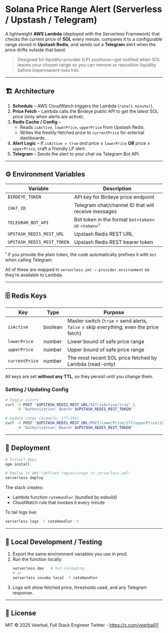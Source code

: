 # Solana Price Range Alert (Serverless / Upstash / Telegram)

A lightweight **AWS Lambda** (deployed with the Serverless Framework) that checks the current price of **SOL** every minute, compares it to a configurable range stored in **Upstash Redis**, and sends out a **Telegram** alert when the price drifts outside that band.

> Designed for liquidity-provider (LP) positions—get notified when SOL leaves your chosen range so you can remove or reposition liquidity before impermanent-loss hits.

---

## 🏗 Architecture

1. **Schedule** – AWS CloudWatch triggers the Lambda (`rate(1 minute)`).
2. **Price Fetch** – Lambda calls the Birdeye public API to get the latest SOL price (only when alerts are active).
3. **Redis Cache / Config** –
   * Reads `isActive`, `lowerPrice`, `upperPrice` from Upstash Redis.
   * Writes the freshly-fetched price to `currentPrice` for external dashboards.
4. **Alert Logic** – If `isActive = true` *and* price ≤ `lowerPrice` **OR** price ≥ `upperPrice`, craft a friendly LP alert.
5. **Telegram** – Sends the alert to your chat via Telegram Bot API.

---

## ⚙️ Environment Variables

| Variable | Description |
|----------|-------------|
| `BIRDEYE_TOKEN` | API key for Birdeye price endpoint |
| `CHAT_ID` | Telegram chat/channel ID that will receive messages |
| `TELEGRAM_BOT_API` | Bot token in the format `bot<token>` or `<token>`¹ |
| `UPSTASH_REDIS_REST_URL` | Upstash Redis REST URL |
| `UPSTASH_REDIS_REST_TOKEN` | Upstash Redis REST bearer token |

¹ If you provide the plain token, the code automatically prefixes it with `bot` when calling Telegram.

All of these are mapped in `serverless.yml → provider.environment` so they’re available to Lambda.

---

## 🗄 Redis Keys

| Key | Type | Purpose |
|-----|------|---------|
| `isActive` | boolean | Master switch (`true` = send alerts, `false` = skip *everything*, even the price fetch) |
| `lowerPrice` | number | Lower bound of safe price range |
| `upperPrice` | number | Upper bound of safe price range |
| `currentPrice` | number | The most recent SOL price fetched by Lambda (read-only) |

All keys are set **without any TTL**, so they persist until you change them.

### Setting / Updating Config

```bash
# Toggle alerts
curl -X POST "$UPSTASH_REDIS_REST_URL/SET/isActive/true" \
     -H "Authorization: Bearer $UPSTASH_REDIS_REST_TOKEN"

# Update range (example: 177–196)
curl -X POST "$UPSTASH_REDIS_REST_URL/MSET/lowerPrice/177/upperPrice/196" \
     -H "Authorization: Bearer $UPSTASH_REDIS_REST_TOKEN"
```

---

## 🚀 Deployment

```bash
# Install deps
npm install

# Deploy to AWS (defined region/stage in serverless.yml)
serverless deploy
```

The stack creates:
* Lambda function `rateHandler` (bundled by esbuild)
* CloudWatch rule that invokes it every minute

To tail logs live:
```bash
serverless logs -f rateHandler -t
```

---

## 🔧 Local Development / Testing

1. Export the same environment variables you use in prod.
2. Run the function locally:
   ```bash
   serverless dev   # hot-reloading
   # or
   serverless invoke local -f rateHandler
   ```
3. Logs will show fetched price, thresholds used, and any Telegram response.

---

## 📜 License

MIT © 2025 Veerbal, Full Stack Engineer
Twitter - https://x.com/veerbal01
